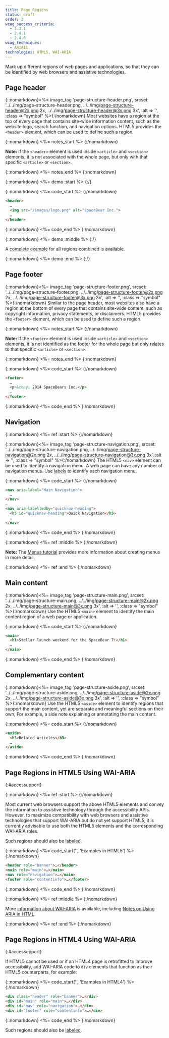 ```yaml
---
title: Page Regions
status: draft
order: 2
wcag_success_criteria:
  - 1.3.1
  - 2.4.1
  - 2.4.6
wcag_techniques:
  - ARIA11
technologies: HTML5, WAI-ARIA
---
```


Mark up different regions of web pages and applications, so that they can be identified by web browsers and assistive technologies.

## Page header

{::nomarkdown}<%= image_tag 'page-structure-header.png', srcset: '../../img/page-structure-header.png, ../../img/page-structure-header@2x.png 2x, ../../img/page-structure-header@3x.png 3x', :alt => '', :class => "symbol" %>{:/nomarkdown} Most websites have a region at the top of every page that contains site-wide information content, such as the website logo, search function, and navigation options. HTML5 provides the `<header>` element, which can be used to define such a region.

{::nomarkdown}
<%= notes_start %>
{:/nomarkdown}

**Note:** If the `<header>` element is used inside `<article>` and `<section>` elements, it is not associated with the whole page, but only with that specific `<article>` or `<section>`.

{::nomarkdown}
<%= notes_end %>
{:/nomarkdown}

{::nomarkdown}
<%= demo :start %>
{:/}

{::nomarkdown}
<%= code_start %>
{:/nomarkdown}

~~~html
<header>
  …
  <img src="/images/logo.png" alt="SpaceBear Inc.">
  …
</header>
~~~

{::nomarkdown}
<%= code_end %>
{:/nomarkdown}

{::nomarkdown}
<%= demo :middle %>
{:/}

A [complete example](example.html) for all regions combined is available.

{::nomarkdown}
<%= demo :end %>
{:/}

## Page footer

{::nomarkdown}<%= image_tag 'page-structure-footer.png', srcset: '../../img/page-structure-footer.png, ../../img/page-structure-footer@2x.png 2x, ../../img/page-structure-footer@3x.png 3x', :alt => '', :class => "symbol" %>{:/nomarkdown} Similar to the page header, most websites also have a region at the bottom of every page that contains site-wide content, such as copyright information, privacy statements, or disclaimers. HTML5 provides the `<footer>` element, which can be used to define such a region.

{::nomarkdown}
<%= notes_start %>
{:/nomarkdown}

**Note:** If the `<footer>` element is used inside `<article>` and `<section>` elements, it is not identified as the footer for the whole page but only relates to that specific `<article>` or `<section>`.

{::nomarkdown}
<%= notes_end %>
{:/nomarkdown}

{::nomarkdown}
<%= code_start %>
{:/nomarkdown}

~~~html
<footer>
  …
  <p>&copy; 2014 SpaceBears Inc.</p>
  …
</footer>
~~~

{::nomarkdown}
<%= code_end %>
{:/nomarkdown}

## Navigation

{::nomarkdown}
<%= ref :start %>
{:/nomarkdown}

{::nomarkdown}<%= image_tag 'page-structure-navigation.png', srcset: '../../img/page-structure-navigation.png, ../../img/page-structure-navigation@2x.png 2x, ../../img/page-structure-navigation@3x.png 3x', :alt => '', :class => "symbol" %>{:/nomarkdown} The HTML5 `<nav>` element can be used to identify a navigation menu. A web page can have any number of navigation menus. Use [labels](labels.html) to identify each navigation menu.

{::nomarkdown}
<%= code_start %>
{:/nomarkdown}

~~~html
<nav aria-label="Main Navigation">
  …
</nav>
…
<nav aria-labelledby="quicknav-heading">
  <h5 id="quicknav-heading">Quick Navigation</h5>
  …
</nav>
~~~

{::nomarkdown}
<%= code_end %>
{:/nomarkdown}

{::nomarkdown}
<%= ref :middle %>
{:/nomarkdown}

**Note:** The [Menus tutorial](/menus/index.html) provides more information about creating menus in more detail.

{::nomarkdown}
<%= ref :end %>
{:/nomarkdown}

## Main content

{::nomarkdown}<%= image_tag 'page-structure-main.png', srcset: '../../img/page-structure-main.png, ../../img/page-structure-main@2x.png 2x, ../../img/page-structure-main@3x.png 3x', :alt => '', :class => "symbol" %>{:/nomarkdown} Use the HTML5 `<main>` element to identify the main content region of a web page or application.

{::nomarkdown}
<%= code_start %>
{:/nomarkdown}

~~~html
<main>
  <h1>Stellar launch weekend for the SpaceBear 7!</h1>
  …
</main>
~~~

{::nomarkdown}
<%= code_end %>
{:/nomarkdown}

## Complementary content

{::nomarkdown}<%= image_tag 'page-structure-aside.png', srcset: '../../img/page-structure-aside.png, ../../img/page-structure-aside@2x.png 2x, ../../img/page-structure-aside@3x.png 3x', :alt => '', :class => "symbol" %>{:/nomarkdown} Use the HTML5 `<aside>` element to identify regions that support the main content, yet are separate and meaningful sections on their own; For example, a side note explaining or annotating the main content.

{::nomarkdown}
<%= code_start %>
{:/nomarkdown}

~~~html
<aside>
  <h3>Related Articles</h3>
  …
</aside>
~~~

{::nomarkdown}
<%= code_end %>
{:/nomarkdown}

## Page Regions in HTML5 Using WAI-ARIA
{:#accessupport}

{::nomarkdown}
<%= ref :start %>
{:/nomarkdown}

Most current web browsers support the above HTML5 elements and convey the information to assistive technology through the accessibility APIs. However, to maximize compatibility with web browsers and assistive technologies that support WAI-ARIA but do not yet support HTML5, it is currently advisable to use both the HTML5 elements and the corresponding WAI-ARIA roles.

Such regions should also be [labeled](/page-structure/labels.html).

{::nomarkdown}
<%= code_start('', 'Examples in HTML5') %>
{:/nomarkdown}
~~~html
<header role="banner">…</header>
<main role="main">…</main>
<nav role="navigation">…</main>
<footer role="contentinfo">…</footer>
~~~
{::nomarkdown}
<%= code_end %>
{:/nomarkdown}

{::nomarkdown}
<%= ref :middle %>
{:/nomarkdown}

More [information about WAI-ARIA](https://www.w3.org/WAI/intro/aria) is available, including [Notes on Using ARIA in HTML](https://www.w3.org/TR/aria-in-html/).

{::nomarkdown}
<%= ref :end %>
{:/nomarkdown}

## Page Regions in HTML4 Using WAI-ARIA
{:#accessupport}

If HTML5 cannot be used or if an HTML4 page is retrofitted to improve accessibility, add WAI-ARIA code to `div` elements that function as their HTML5 counterparts, for example:

{::nomarkdown}
<%= code_start('', 'Examples in HTML4') %>
{:/nomarkdown}
~~~html
<div class="header" role="banner">…</div>
<div id="main" role="main">…</div>
<div id="nav" role="navigation">…</div>
<div id="footer" role="contentinfo">…</div>
~~~
{::nomarkdown}
<%= code_end %>
{:/nomarkdown}

Such regions should also be [labeled](/page-structure/labels.html).
